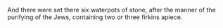 And there were set there six waterpots of stone, after the manner of the purifying of the Jews, containing two or three firkins apiece.
